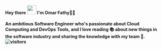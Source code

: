 <h4> Hey there <img src="https://github.com/TheDudeThatCode/TheDudeThatCode/blob/master/Assets/Hi.gif" width="29px"> I'm Omar Fathy👨‍💻<h4>
 
#### An ambitious Software Engineer who's passionate about Cloud Computing and DevOps Tools, and I love reading 📚 about new things in the software industry and sharing the knowledge with my team 💬. ![visitors](https://visitor-badge.laobi.icu/badge?page_id=page.id)
